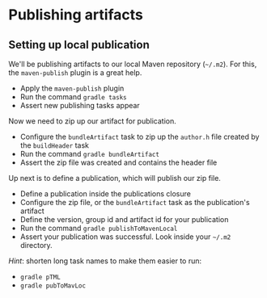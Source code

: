 # Publishing artifacts

## Setting up local publication

We'll be publishing artifacts to our local Maven repository (`~/.m2`). For this, the `maven-publish` plugin is a great help.

- Apply the `maven-publish` plugin
- Run the command `gradle tasks`
- Assert new publishing tasks appear

Now we need to zip up our artifact for publication.

- Configure the `bundleArtifact` task to zip up the `author.h` file created by the `buildHeader` task
- Run the command `gradle bundleArtifact`
- Assert the zip file was created and contains the header file

Up next is to define a publication, which will publish our zip file.

- Define a publication inside the publications closure
- Configure the zip file, or the `bundleArtifact` task as the publication's artifact
- Define the version, group id and artifact id for your publication
- Run the command `gradle publishToMavenLocal`
- Assert your publication was successful. Look inside your `~/.m2` directory.

_Hint_: shorten long task names to make them easier to run:

- `gradle pTML`
- `gradle pubToMavLoc`
